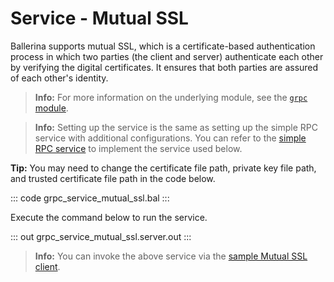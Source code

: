 # Service - Mutual SSL

Ballerina supports mutual SSL, which is a certificate-based authentication process in which two parties (the client and server) authenticate each other by verifying the digital certificates. It ensures that both parties are assured of each other's identity.

>**Info:** For more information on the underlying module, see the [`grpc` module](https://lib.ballerina.io/ballerina/grpc/latest/).

>**Info:** Setting up the service is the same as setting up the simple RPC service with additional configurations. You can refer to the [simple RPC service](/learn/by-example/grpc-service-simple/) to implement the service used below.

**Tip:** You may need to change the certificate file path, private key file path, and trusted certificate file path in the code below.

   ::: code grpc_service_mutual_ssl.bal :::

Execute the command below to run the service.

   ::: out grpc_service_mutual_ssl.server.out :::

>**Info:** You can invoke the above service via the [sample Mutual SSL client](/learn/by-example/grpc-client-mutual-ssl/).
